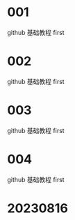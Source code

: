 # 001
github 基础教程
first
# 002
github 基础教程
first
# 003
github 基础教程
first
# 004
github 基础教程
first

# 20230816
